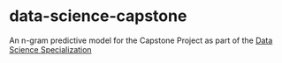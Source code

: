 # data-science-capstone

An n-gram predictive model for the Capstone Project as part of the [Data Science 
Specialization](https://www.coursera.org/specializations/jhu-data-science)